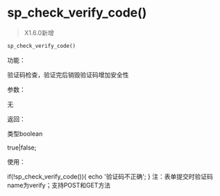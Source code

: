 # sp_check_verify_code()

> X1.6.0新增

```php
sp_check_verify_code()
```
功能：

验证码检查，验证完后销毁验证码增加安全性

参数：

无

返回：

类型boolean

true|false;

使用：

if(!sp_check_verify_code()){
    echo '验证码不正确';
}
注：表单提交时验证码name为verify；支持POST和GET方法